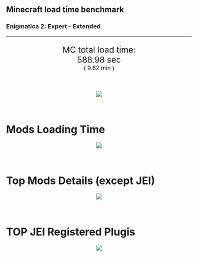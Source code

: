 ## Minecraft load time benchmark
### Enigmatica 2: Expert - Extended

---

<p align="center" style="font-size:160%;">
MC total load time:<br>
<!--TOTAL_LOAD_TIME-->
588.98 sec
<!---->
<br>
<sup><sub>(
<!--TOTAL_LOAD_TIME_MINUTES-->
9.82 min
<!---->
)</sub></sup>
</p>

<br>


<p align="center">
<img src="https://quickchart.io/chart?w=400&h=30&c={
  type: 'horizontalBar',
  data: {
    datasets: [
      {label: 'MODS:', data: [/*TOTAL_MODS_TIME*/
        392.95
      /**/]},
      {label: 'FML stuff:',data: [/*TOTAL_STUF_TIME*/
        196.04
      /**/]}
    ]
  },
  options: {
    scales: {
      xAxes: [{display: false,stacked: true}],
      yAxes: [{display: false,stacked: true}],
    },
    elements: {rectangle: {borderWidth: 2}},
    legend: {display: false,},
    plugins: {datalabels: {color: 'white',formatter: (value, context) =>
      `${context.dataset.label} ${value}s`
    }}
  }
}"/>
</p>

<br>

# Mods Loading Time
<p align="center">
<img src="https://quickchart.io/chart?w=400&h=300&c={
  options: {
    cutoutPercentage: 25,
    plugins: {
      legend: !1,
      outlabels: {
        stretch: 5,
        padding: 1
      }
    }
  },
  type: 'outlabeledPie',
  data: {...
/*mods_loading_time*/
`
3C639D  16.60s Just Enough Items;
36598D  32.14s Just Enough Items (Plugins);
36598D  29.52s Just Enough Items (Ingredient Filter);
9D5E3C  33.22s CraftTweaker2;
8D5536   7.23s CraftTweaker2 (Script Loading);
9D3C66   3.33s Tinkers' Construct;
8D365C  28.23s Tinkers' Construct (Oredict Melting);
979D3C  15.37s Minecraft Forge;
733C9D  15.12s Immersive Engineering;
3C9D59  11.16s Ender IO;
3C5F9D  10.72s Sampling Performance Profiler;
9D3C8F  10.07s IndustrialCraft 2;
599D3C   7.92s OpenComputers;
3C9A9D   7.40s Animania;
3C9D86   6.81s Astral Sorcery;
4F9D3C   6.00s Dynamic Surroundings;
4C9D3C   4.38s Recurrent Complex;
3C759D   4.17s Applied Energistics 2;
3C9D3C   3.76s Extra Utilities 2;
9D3C3C   3.72s Forestry;
923C9D   3.69s Integrated Dynamics;
9D6B3C   3.11s Cyclic;
3C459D   3.10s OpenSecurity;
3F3C9D   3.06s Thermal Expansion;
444444  64.02s 37 Other mods;
333333  52.35s 149 'Fast' mods (load 1.0s - 0.1s);
222222   6.76s 214 'Instant' mods (load %3C 0.1s)
`
/**/
    .split(';').reduce((a, l) => {
      l.match(/(\w{6}) *(\d*\.\d*)s (.*)/)
      .slice(1).map((a, i) => [`${String.fromCharCode(35)}${a}`, parseFloat(a), a][i])
      .forEach((s, i) => 
        [a.datasets[0].backgroundColor, a.datasets[0].data, a.labels][i].push(s)
      );
      return a
    }, {
      labels: [],
      datasets: [{
        backgroundColor: [],
        data: [],
        borderColor: 'rgba(22,22,22,0.3)',
        borderWidth: 1
      }]
    })
  }
}"/>
</p>

<br>

# Top Mods Details (except JEI)
<p align="center">
<img src="https://quickchart.io/chart?w=400&h=450&c={options: {
    scales: {
      xAxes: [{stacked: true}],
      yAxes: [{stacked: true}],
    },
    plugins: {
      datalabels: {
        anchor: 'end',
        align: 'top',
        color: 'white',
        backgroundColor: 'rgba(46, 140, 171, 0.6)',
        borderColor: 'rgba(41, 168, 194, 1.0)',
        borderWidth: 1,
        borderRadius: 3,
        padding: 0,
        formatter: (v,ctx) => 
          ctx.datasetIndex!=ctx.chart.data.datasets.length-1 ? null
            : `${((ctx.chart.data.datasets.reduce((a,b)=>a- -b.data[ctx.dataIndex], 0) * 100) | 0) /100}s`
      },
    }
  },
  type: 'bar',
  data: {...(()=>{
let a={labels:[],datasets:[]};
/*FML_STEPS*/
`
1: Construction;
2: Loading Resources;
3: PreInitialization;
4: Initialization;
5: InterModComms$IMC;
6: PostInitialization;
7: LoadComplete;
8: ModIdMapping
`
/**/
.split(';')
.map(l=>l.match(/\d: (.*)/).slice(1))
.forEach(([name])=>a.datasets.push({label:name,data:[]}));
/*FML_STEPS_DETAILS*/
`
                                  1      2      3      4      5      6      7      8  ;
CraftTweaker2                 |  0.53|  0.00|  3.00|  0.01|  0.00| 10.26| 26.65|  0.00;
Tinkers' Construct            |  0.89|  0.01|  0.16|  0.05|  0.01| 30.45|  0.00|  0.00;
Minecraft Forge               |  0.05|  0.00|  0.75|  0.00|  0.00|  0.00|  0.01| 14.56;
Immersive Engineering         |  0.91|  0.01|  1.04|  0.85|  0.00| 12.32|  0.00|  0.00;
Ender IO                      |  1.88|  0.01|  3.56|  0.67|  3.71|  0.18|  0.00|  1.16;
Sampling Performance Profiler | 10.68|  0.00|  0.04|  0.00|  0.00|  0.00|  0.00|  0.00;
IndustrialCraft 2             |  0.75|  0.01|  7.20|  0.84|  0.00|  1.27|  0.00|  0.00;
OpenComputers                 |  0.15|  0.01|  4.86|  2.67|  0.23|  0.00|  0.00|  0.00;
Animania                      |  0.34|  0.00|  2.19|  0.11|  0.00|  4.76|  0.00|  0.00;
Astral Sorcery                |  0.27|  0.01|  4.28|  1.33|  0.00|  0.93|  0.00|  0.00
`
/**/
.split(';').slice(1)
.map(l=>l.split('|').map(s=>s.trim()))
.forEach(([name, ...arr],i)=>{
  a.labels.push(name);
  arr.forEach((v,j)=>a.datasets[j].data[i]=v)
});return a})()}}"/>
</p>

<br>

# TOP JEI Registered Plugis
<p align="center">
<img src="https://quickchart.io/chart?w=700&c={
  options: {
    elements: {rectangle: {borderWidth: 1}},
    legend: false
  },
  type: 'horizontalBar',
  data: {...(()=>{
let a={labels:[],datasets:[{
  backgroundColor: 'rgba(0, 99, 132, 0.5)',
  borderColor: 'rgb(0, 99, 132)',
  data: []
}]};
/*JEI_PLUGINS*/
`
  4.31: mezz.jei.plugins.vanilla.VanillaPlugin;
  3.89: crazypants.enderio.machines.integration.jei.MachinesPlugin;
  3.78: li.cil.oc.integration.jei.ModPluginOpenComputers;
  3.22: com.rwtema.extrautils2.crafting.jei.XUJEIPlugin;
  2.72: cofh.thermalexpansion.plugins.jei.JEIPluginTE;
  2.17: jeresources.jei.JEIConfig;
  1.61: com.github.sokyranthedragon.mia.integrations.jer.JeiJerIntegration$1;
  1.20: com.buuz135.industrial.jei.JEICustomPlugin;
  1.19: forestry.factory.recipes.jei.FactoryJeiPlugin;
  1.17: ic2.jeiIntegration.SubModule;
  0.82: com.buuz135.thaumicjei.ThaumcraftJEIPlugin;
  0.74: knightminer.tcomplement.plugin.jei.JEIPlugin;
  0.58: mctmods.smelteryio.library.util.jei.JEI;
  0.38: nc.integration.jei.NCJEI;
  0.22: exnihilocreatio.compatibility.jei.CompatJEI;
  4.17: Other 117 Plugins
`
/**/
.split(';')
.map(l=>l.split(':'))
.forEach(([time, name])=>{
  a.labels.push(name);
  a.datasets[0].data.push(time)
})
;return a})()
  }
}"/>
</p>